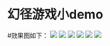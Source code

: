 # 幻径游戏小demo

#效果图如下：
![](https://github.com/fctony/Magic-Path/blob/master/image/1.png)
![](https://github.com/fctony/Magic-Path/blob/master/image/2.png)
![](https://github.com/fctony/Magic-Path/blob/master/image/3.png)
![](https://github.com/fctony/Magic-Path/blob/master/image/4.png)
![](https://github.com/fctony/Magic-Path/blob/master/image/5.png)
![](https://github.com/fctony/Magic-Path/blob/master/image/6.png)
